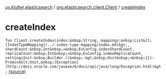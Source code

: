 [uy.klutter.elasticsearch](../index.md) / [org.elasticsearch.client.Client](index.md) / [createIndex](.)


# createIndex

`fun Client.createIndex(index:&nbsp;String, mappings:&nbsp;List&lt;[IndexTypeMapping](../-index-type-mapping/index.md)&gt;, shardCount:&nbsp;Int&nbsp;=&nbsp;EsConfig.indexShardCount, replicaCount:&nbsp;Int&nbsp;=&nbsp;EsConfig.indexReplicaCount, settingsInit:&nbsp;Builder.()&nbsp;-&gt;&nbsp;Unit&nbsp;=&nbsp;{}): Promise&lt;Unit,&nbsp;[Exception](http://docs.oracle.com/javase/6/docs/api/java/lang/Exception.html)&gt;` [(source)](https://github.com/kohesive/klutter/blob/master/elasticsearch-jdk7/src/main/kotlin/uy/klutter/elasticsearch/Client.kt#L138)


